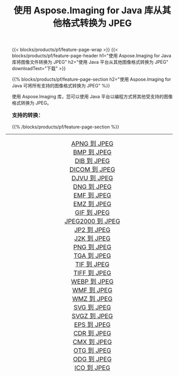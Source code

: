 ﻿---
title: 使用 Aspose.Imaging for Java 库从其他格式转换为 JPEG 
weight: 3920
url: /zh-hans/java/conversion/to/jpeg/ 
lang: zh-hans
langdirlevel: 2
locales: zh-hans,ja,it,ru,de,es,fr,nl,id,lt,pl,pt,vi,tr,ko,zh-hant,ar,hi,th,sv,cs,uk,he
description: 使用 Aspose.Imaging，您可以使用 Java 从其他格式转换为 JPEG
---

{{< blocks/products/pf/feature-page-wrap >}}
{{< blocks/products/pf/feature-page-header h1="使用 Aspose.Imaging for Java 库将图像文件转换为 JPEG" h2="使用 Java 平台从其他图像格式转换为 JPEG" downloadText="下载" >}}


{{% blocks/products/pf/feature-page-section  h2="使用 Aspose.Imaging for Java 可将所有支持的图像格式转换为 JPEG" %}}
<p align=justify>使用 Aspose.Imaging 库，您可以使用 Java 平台以编程方式将其他受支持的图像格式转换为 JPEG。</p>
<h3 style="margin-top:16px;">
支持的转换：
</h3>
{{% /blocks/products/pf/feature-page-section %}}
<div class="container-fluid productfamilypage bg-gray">
    <div class="convertypes bg-gray agp-content section">
        <div class="container">
		<hr style="margin-left:-20px;"/>
		<div class="row other-converters" style="gap: 10px;font-size: 19px;text-align:center;">
		    <div class='col-md-3 other-converter remove-lp remove-rp'><a href="/imaging/zh-hans/java/conversion/apng-to-jpeg/" style="padding:15px;">APNG 到 JPEG</a></div>
<div class='col-md-3 other-converter remove-lp remove-rp'><a href="/imaging/zh-hans/java/conversion/bmp-to-jpeg/" style="padding:15px;">BMP 到 JPEG</a></div>
<div class='col-md-3 other-converter remove-lp remove-rp'><a href="/imaging/zh-hans/java/conversion/dib-to-jpeg/" style="padding:15px;">DIB 到 JPEG</a></div>
<div class='col-md-3 other-converter remove-lp remove-rp'><a href="/imaging/zh-hans/java/conversion/dicom-to-jpeg/" style="padding:15px;">DICOM 到 JPEG</a></div>
<div class='col-md-3 other-converter remove-lp remove-rp'><a href="/imaging/zh-hans/java/conversion/djvu-to-jpeg/" style="padding:15px;">DJVU 到 JPEG</a></div>
<div class='col-md-3 other-converter remove-lp remove-rp'><a href="/imaging/zh-hans/java/conversion/dng-to-jpeg/" style="padding:15px;">DNG 到 JPEG</a></div>
<div class='col-md-3 other-converter remove-lp remove-rp'><a href="/imaging/zh-hans/java/conversion/emf-to-jpeg/" style="padding:15px;">EMF 到 JPEG</a></div>
<div class='col-md-3 other-converter remove-lp remove-rp'><a href="/imaging/zh-hans/java/conversion/emz-to-jpeg/" style="padding:15px;">EMZ 到 JPEG</a></div>
<div class='col-md-3 other-converter remove-lp remove-rp'><a href="/imaging/zh-hans/java/conversion/gif-to-jpeg/" style="padding:15px;">GIF 到 JPEG</a></div>
<div class='col-md-3 other-converter remove-lp remove-rp'><a href="/imaging/zh-hans/java/conversion/jpeg2000-to-jpeg/" style="padding:15px;">JPEG2000 到 JPEG</a></div>
<div class='col-md-3 other-converter remove-lp remove-rp'><a href="/imaging/zh-hans/java/conversion/jp2-to-jpeg/" style="padding:15px;">JP2 到 JPEG</a></div>
<div class='col-md-3 other-converter remove-lp remove-rp'><a href="/imaging/zh-hans/java/conversion/j2k-to-jpeg/" style="padding:15px;">J2K 到 JPEG</a></div>
<div class='col-md-3 other-converter remove-lp remove-rp'><a href="/imaging/zh-hans/java/conversion/png-to-jpeg/" style="padding:15px;">PNG 到 JPEG</a></div>
<div class='col-md-3 other-converter remove-lp remove-rp'><a href="/imaging/zh-hans/java/conversion/tga-to-jpeg/" style="padding:15px;">TGA 到 JPEG</a></div>
<div class='col-md-3 other-converter remove-lp remove-rp'><a href="/imaging/zh-hans/java/conversion/tif-to-jpeg/" style="padding:15px;">TIF 到 JPEG</a></div>
<div class='col-md-3 other-converter remove-lp remove-rp'><a href="/imaging/zh-hans/java/conversion/tiff-to-jpeg/" style="padding:15px;">TIFF 到 JPEG</a></div>
<div class='col-md-3 other-converter remove-lp remove-rp'><a href="/imaging/zh-hans/java/conversion/webp-to-jpeg/" style="padding:15px;">WEBP 到 JPEG</a></div>
<div class='col-md-3 other-converter remove-lp remove-rp'><a href="/imaging/zh-hans/java/conversion/wmf-to-jpeg/" style="padding:15px;">WMF 到 JPEG</a></div>
<div class='col-md-3 other-converter remove-lp remove-rp'><a href="/imaging/zh-hans/java/conversion/wmz-to-jpeg/" style="padding:15px;">WMZ 到 JPEG</a></div>
<div class='col-md-3 other-converter remove-lp remove-rp'><a href="/imaging/zh-hans/java/conversion/svg-to-jpeg/" style="padding:15px;">SVG 到 JPEG</a></div>
<div class='col-md-3 other-converter remove-lp remove-rp'><a href="/imaging/zh-hans/java/conversion/svgz-to-jpeg/" style="padding:15px;">SVGZ 到 JPEG</a></div>
<div class='col-md-3 other-converter remove-lp remove-rp'><a href="/imaging/zh-hans/java/conversion/eps-to-jpeg/" style="padding:15px;">EPS 到 JPEG</a></div>
<div class='col-md-3 other-converter remove-lp remove-rp'><a href="/imaging/zh-hans/java/conversion/cdr-to-jpeg/" style="padding:15px;">CDR 到 JPEG</a></div>
<div class='col-md-3 other-converter remove-lp remove-rp'><a href="/imaging/zh-hans/java/conversion/cmx-to-jpeg/" style="padding:15px;">CMX 到 JPEG</a></div>
<div class='col-md-3 other-converter remove-lp remove-rp'><a href="/imaging/zh-hans/java/conversion/otg-to-jpeg/" style="padding:15px;">OTG 到 JPEG</a></div>
<div class='col-md-3 other-converter remove-lp remove-rp'><a href="/imaging/zh-hans/java/conversion/odg-to-jpeg/" style="padding:15px;">ODG 到 JPEG</a></div>
<div class='col-md-3 other-converter remove-lp remove-rp'><a href="/imaging/zh-hans/java/conversion/ico-to-jpeg/" style="padding:15px;">ICO 到 JPEG</a></div>
                </div>
        </div>
    </div>
</div>
<br/>


